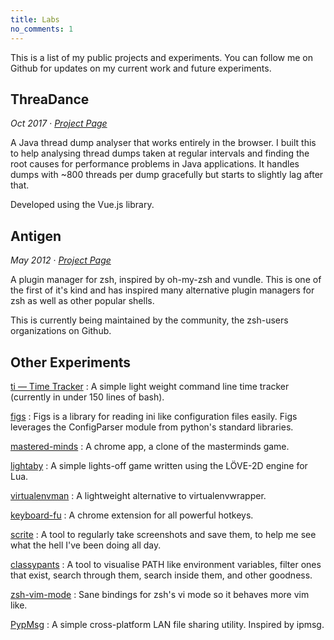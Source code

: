 ```yaml
---
title: Labs
no_comments: 1
---
```


This is a list of my public projects and experiments. You can follow me on Github for updates on my
current work and future experiments.

## ThreaDance

*Oct 2017* &middot; [*Project Page*](https://github.com/sharat87/tda)

A Java thread dump analyser that works entirely in the browser. I built this to help analysing
thread dumps taken at regular intervals and finding the root causes for performance problems in Java
applications. It handles dumps with ~800 threads per dump gracefully but starts to slightly lag
after that.

Developed using the Vue.js library.

## Antigen

*May 2012* &middot; [*Project Page*](https://github.com/zsh-users/antigen)

A plugin manager for zsh, inspired by oh-my-zsh and vundle. This is one of the first of it's kind
and has inspired many alternative plugin managers for zsh as well as other popular shells.

This is currently being maintained by the community, the zsh-users organizations on Github.

## Other Experiments

[ti &mdash; Time Tracker](http://github.com/sharat87/ti)
: A simple light weight command line time tracker (currently in under 150 lines of bash).

[figs](http://github.com/sharat87/figs)
: Figs is a library for reading ini like configuration files easily. Figs leverages the ConfigParser module from python's standard libraries.

[mastered-minds](http://github.com/sharat87/mastered-minds)
: A chrome app, a clone of the masterminds game.

[lightaby](http://github.com/sharat87/lightaby)
: A simple lights-off game written using the LÖVE-2D engine for Lua.

[virtualenvman](http://github.com/sharat87/virtualenvman)
: A lightweight alternative to virtualenvwrapper.

[keyboard-fu](http://github.com/sharat87/keyboard-fu)
: A chrome extension for all powerful hotkeys.

[scrite](http://github.com/sharat87/scrite)
: A tool to regularly take screenshots and save them, to help me see what the hell I've been doing all day.

[classypants](http://github.com/sharat87/classypants)
: A tool to visualise PATH like environment variables, filter ones that exist, search through them, search inside them, and other goodness.

[zsh-vim-mode](http://github.com/sharat87/zsh-vim-mode)
: Sane bindings for zsh's vi mode so it behaves more vim like.

[PypMsg](http://github.com/sharat87/PypMsg)
: A simple cross-platform LAN file sharing utility. Inspired by ipmsg.
